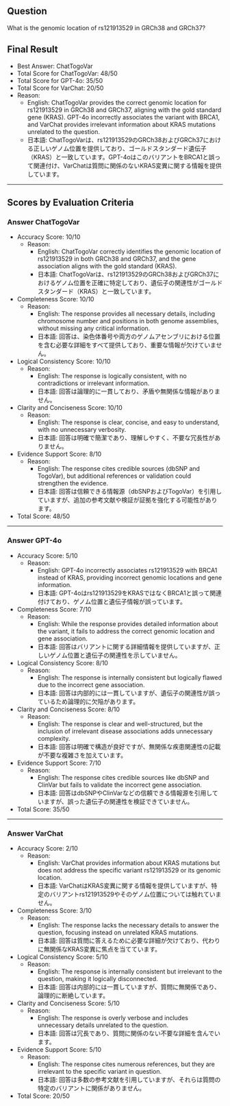 ## Question

What is the genomic location of rs121913529 in GRCh38 and GRCh37?

## Final Result

- Best Answer: ChatTogoVar
- Total Score for ChatTogoVar: 48/50
- Total Score for GPT-4o: 35/50
- Total Score for VarChat: 20/50
- Reason:
  - English: ChatTogoVar provides the correct genomic location for rs121913529 in GRCh38 and GRCh37, aligning with the gold standard gene (KRAS). GPT-4o incorrectly associates the variant with BRCA1, and VarChat provides irrelevant information about KRAS mutations unrelated to the question.
  - 日本語: ChatTogoVarは、rs121913529のGRCh38およびGRCh37における正しいゲノム位置を提供しており、ゴールドスタンダード遺伝子（KRAS）と一致しています。GPT-4oはこのバリアントをBRCA1と誤って関連付け、VarChatは質問に関係のないKRAS変異に関する情報を提供しています。

---

## Scores by Evaluation Criteria

### Answer ChatTogoVar
- Accuracy Score: 10/10
  - Reason: 
    - English: ChatTogoVar correctly identifies the genomic location of rs121913529 in both GRCh38 and GRCh37, and the gene association aligns with the gold standard (KRAS).
    - 日本語: ChatTogoVarは、rs121913529のGRCh38およびGRCh37におけるゲノム位置を正確に特定しており、遺伝子の関連性がゴールドスタンダード（KRAS）と一致しています。
- Completeness Score: 10/10
  - Reason: 
    - English: The response provides all necessary details, including chromosome number and positions in both genome assemblies, without missing any critical information.
    - 日本語: 回答は、染色体番号や両方のゲノムアセンブリにおける位置を含む必要な詳細をすべて提供しており、重要な情報が欠けていません。
- Logical Consistency Score: 10/10
  - Reason: 
    - English: The response is logically consistent, with no contradictions or irrelevant information.
    - 日本語: 回答は論理的に一貫しており、矛盾や無関係な情報がありません。
- Clarity and Conciseness Score: 10/10
  - Reason: 
    - English: The response is clear, concise, and easy to understand, with no unnecessary verbosity.
    - 日本語: 回答は明確で簡潔であり、理解しやすく、不要な冗長性がありません。
- Evidence Support Score: 8/10
  - Reason: 
    - English: The response cites credible sources (dbSNP and TogoVar), but additional references or validation could strengthen the evidence.
    - 日本語: 回答は信頼できる情報源（dbSNPおよびTogoVar）を引用していますが、追加の参考文献や検証が証拠を強化する可能性があります。
- Total Score: 48/50

---

### Answer GPT-4o
- Accuracy Score: 5/10
  - Reason: 
    - English: GPT-4o incorrectly associates rs121913529 with BRCA1 instead of KRAS, providing incorrect genomic locations and gene information.
    - 日本語: GPT-4oはrs121913529をKRASではなくBRCA1と誤って関連付けており、ゲノム位置と遺伝子情報が誤っています。
- Completeness Score: 7/10
  - Reason: 
    - English: While the response provides detailed information about the variant, it fails to address the correct genomic location and gene association.
    - 日本語: 回答はバリアントに関する詳細情報を提供していますが、正しいゲノム位置と遺伝子の関連性を示していません。
- Logical Consistency Score: 8/10
  - Reason: 
    - English: The response is internally consistent but logically flawed due to the incorrect gene association.
    - 日本語: 回答は内部的には一貫していますが、遺伝子の関連性が誤っているため論理的に欠陥があります。
- Clarity and Conciseness Score: 8/10
  - Reason: 
    - English: The response is clear and well-structured, but the inclusion of irrelevant disease associations adds unnecessary complexity.
    - 日本語: 回答は明確で構造が良好ですが、無関係な疾患関連性の記載が不要な複雑さを加えています。
- Evidence Support Score: 7/10
  - Reason: 
    - English: The response cites credible sources like dbSNP and ClinVar but fails to validate the incorrect gene association.
    - 日本語: 回答はdbSNPやClinVarなどの信頼できる情報源を引用していますが、誤った遺伝子の関連性を検証できていません。
- Total Score: 35/50

---

### Answer VarChat
- Accuracy Score: 2/10
  - Reason: 
    - English: VarChat provides information about KRAS mutations but does not address the specific variant rs121913529 or its genomic location.
    - 日本語: VarChatはKRAS変異に関する情報を提供していますが、特定のバリアントrs121913529やそのゲノム位置については触れていません。
- Completeness Score: 3/10
  - Reason: 
    - English: The response lacks the necessary details to answer the question, focusing instead on unrelated KRAS mutations.
    - 日本語: 回答は質問に答えるために必要な詳細が欠けており、代わりに無関係なKRAS変異に焦点を当てています。
- Logical Consistency Score: 5/10
  - Reason: 
    - English: The response is internally consistent but irrelevant to the question, making it logically disconnected.
    - 日本語: 回答は内部的には一貫していますが、質問に無関係であり、論理的に断絶しています。
- Clarity and Conciseness Score: 5/10
  - Reason: 
    - English: The response is overly verbose and includes unnecessary details unrelated to the question.
    - 日本語: 回答は冗長であり、質問に関係のない不要な詳細を含んでいます。
- Evidence Support Score: 5/10
  - Reason: 
    - English: The response cites numerous references, but they are irrelevant to the specific variant in question.
    - 日本語: 回答は多数の参考文献を引用していますが、それらは質問の特定のバリアントに関係がありません。
- Total Score: 20/50
